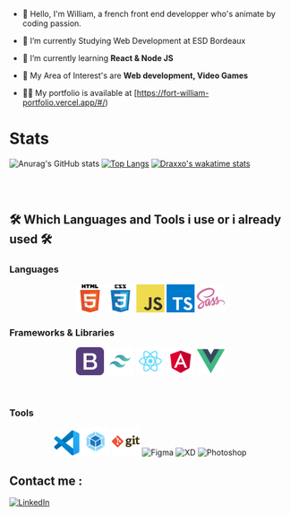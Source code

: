 - 👋 Hello, I'm William, a french front end developper who's animate by coding passion.

- 🔭 I’m currently Studying Web Development at ESD Bordeaux

- 🌱 I’m currently learning **React & Node JS**

- 👯 My Area of Interest's are **Web development, Video Games**

- 👨‍💻 My portfolio is available at [https://fort-william-portfolio.vercel.app/#/)

# Stats

![Anurag's GitHub stats](https://github-readme-stats.vercel.app/api?username=Draxx0&show_icons=true&theme=synthwave)
[![Top Langs](https://github-readme-stats.vercel.app/api/top-langs/?username=Draxx0&layout=compact&langs_count=12&theme=synthwave)](https://github.com/anuraghazra/github-readme-stats)
[![Draxxo's wakatime stats](https://github-readme-stats.vercel.app/api/wakatime?username=Draxxo&layout=compact&langs_count=12&theme=synthwave)](https://github.com/anuraghazra/github-readme-stats)

<br>

<br>

## 🛠 Which Languages and Tools i use or i already used 🛠

<h3>Languages</h3>
<p align="center">
<img src="https://raw.githubusercontent.com/github/explore/80688e429a7d4ef2fca1e82350fe8e3517d3494d/topics/html/html.png" alt="HTML" height="50px">
<img src="https://raw.githubusercontent.com/github/explore/80688e429a7d4ef2fca1e82350fe8e3517d3494d/topics/css/css.png" alt="CSS" height="50px">
<img src="https://raw.githubusercontent.com/github/explore/80688e429a7d4ef2fca1e82350fe8e3517d3494d/topics/javascript/javascript.png" alt="Javascript" height="50px">
<img src="https://raw.githubusercontent.com/github/explore/80688e429a7d4ef2fca1e82350fe8e3517d3494d/topics/typescript/typescript.png" alt="Typescript" height="50px">
<img src="https://raw.githubusercontent.com/github/explore/80688e429a7d4ef2fca1e82350fe8e3517d3494d/topics/sass/sass.png" alt="Sass" height="50px">
<br>
<h3>Frameworks & Libraries</h3>
<p align="center">
<img src="https://raw.githubusercontent.com/github/explore/80688e429a7d4ef2fca1e82350fe8e3517d3494d/topics/bootstrap/bootstrap.png" alt="Bootstrap" height="50px">
<img src="https://raw.githubusercontent.com/github/explore/80688e429a7d4ef2fca1e82350fe8e3517d3494d/topics/tailwind/tailwind.png" alt="Tailwind" height="50px">
<img src="https://raw.githubusercontent.com/github/explore/80688e429a7d4ef2fca1e82350fe8e3517d3494d/topics/react/react.png" alt="React" height="50px">
<img src="https://raw.githubusercontent.com/github/explore/80688e429a7d4ef2fca1e82350fe8e3517d3494d/topics/angular/angular.png" alt="Angular" height="50px">
<img src="https://raw.githubusercontent.com/github/explore/80688e429a7d4ef2fca1e82350fe8e3517d3494d/topics/vue/vue.png" alt="Vue" height="50px">
</p>
<br>
<h3>Tools</h3>
<p align="center">
<img src="https://raw.githubusercontent.com/github/explore/80688e429a7d4ef2fca1e82350fe8e3517d3494d/topics/visual-studio-code/visual-studio-code.png" alt="VS Code" height="45px">
<img src="https://raw.githubusercontent.com/github/explore/80688e429a7d4ef2fca1e82350fe8e3517d3494d/topics/webpack/webpack.png" alt="Webpack" height="50px">
<img src="https://raw.githubusercontent.com/github/explore/80688e429a7d4ef2fca1e82350fe8e3517d3494d/topics/git/git.png" alt="Git" height="50px">
<img src="https://upload.wikimedia.org/wikipedia/commons/3/33/Figma-logo.svg" alt="Figma" height="45px">
<img src="https://brandlogos.net/wp-content/uploads/2021/05/adobe-xd-logo.png" alt="XD" height="50px">
<img src="https://logo-marque.com/wp-content/uploads/2020/11/Adobe-Photoshop-Logo.png" alt="Photoshop" height="42px">
</p>

## Contact me :

<div>
  <a href="https://www.linkedin.com/in/william-fort/" target="_blank"><img src="https://upload.wikimedia.org/wikipedia/commons/thumb/c/ca/LinkedIn_logo_initials.png/768px-LinkedIn_logo_initials.png" alt="LinkedIn" height="50"></a>
</div>
<!---
Draxx0/Draxx0 is a ✨ special ✨ repository because its `README.md` (this file) appears on your GitHub profile.
You can click the Preview link to take a look at your changes.
--->
